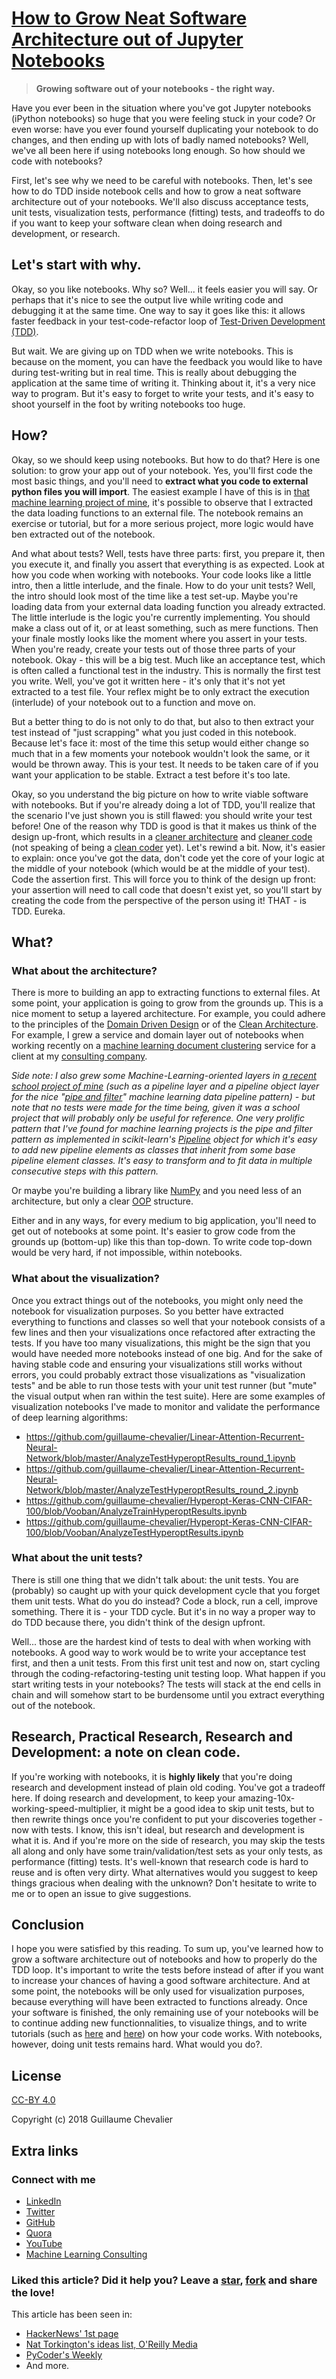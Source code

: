 
# [How to Grow Neat Software Architecture out of Jupyter Notebooks](https://github.com/guillaume-chevalier/How-to-Grow-Neat-Software-Architecture-out-of-Jupyter-Notebooks)

> **Growing software out of your notebooks - the right way.**

Have you ever been in the situation where you've got Jupyter notebooks (iPython notebooks) so huge that you were feeling stuck in your code? Or even worse: have you ever found yourself duplicating your notebook to do changes, and then ending up with lots of badly named notebooks? Well, we've all been here if using notebooks long enough. So how should we code with notebooks? 

First, let's see why we need to be careful with notebooks. Then, let's see how to do TDD inside notebook cells and how to grow a neat software architecture out of your notebooks. We'll also discuss acceptance tests, unit tests, visualization tests, performance (fitting) tests, and tradeoffs to do if you want to keep your software clean when doing research and development, or research.


## Let's start with why.

Okay, so you like notebooks. Why so? Well... it feels easier you will say. Or perhaps that it's nice to see the output live while writing code and debugging it at the same time. One way to say it goes like this: it allows faster feedback in your test-code-refactor loop of [Test-Driven Development (TDD)](https://en.wikipedia.org/wiki/Test-driven_development). 

But wait. We are giving up on TDD when we write notebooks. This is because on the moment, you can have the feedback you would like to have during test-writing but in real time. This is really about debugging the application at the same time of writing it. Thinking about it, it's a very nice way to program. But it's easy to forget to write your tests, and it's easy to shoot yourself in the foot by writing notebooks too huge.


## How?

Okay, so we should keep using notebooks. But how to do that? Here is one solution: to grow your app out of your notebook. Yes, you'll first code the most basic things, and you'll need to **extract what you code to external python files you will import**. The easiest example I have of this is in [that machine learning project of mine](https://github.com/guillaume-chevalier/seq2seq-signal-prediction), it's possible to observe that I extracted the data loading functions to an external file. The notebook remains an exercise or tutorial, but for a more serious project, more logic would have ben extracted out of the notebook. 

And what about tests? Well, tests have three parts: first, you prepare it, then you execute it, and finally you assert that everything is as expected. Look at how you code when working with notebooks. Your code looks like a little intro, then a little interlude, and the finale. How to do your unit tests? Well, the intro should look most of the time like a test set-up. Maybe you're loading data from your external data loading function you already extracted. The little interlude is the logic you're currently implementing. You should make a class out of it, or at least something, such as mere functions. Then your finale mostly looks like the moment where you assert in your tests. When you're ready, create your tests out of those three parts of your notebook. Okay - this will be a big test. Much like an acceptance test, which is often called a functional test in the industry. This is normally the first test you write. Well, you've got it written here - it's only that it's not yet extracted to a test file. Your reflex might be to only extract the execution (interlude) of your notebook out to a function and move on. 

But a better thing to do is not only to do that, but also to then extract your test instead of "just scrapping" what you just coded in this notebook. Because let's face it: most of the time this setup would either change so much that in a few moments your notebook wouldn't look the same, or it would be thrown away. This is your test. It needs to be taken care of if you want your application to be stable. Extract a test before it's too late. 

Okay, so you understand the big picture on how to write viable software with notebooks. But if you're already doing a lot of TDD, you'll realize that the scenario I've just shown you is still flawed: you should write your test before! One of the reason why TDD is good is that it makes us think of the design up-front, which results in a [cleaner architecture](https://www.amazon.com/Clean-Architecture-Craftsmans-Software-Structure/dp/0134494164) and [cleaner code](https://www.amazon.ca/Clean-Code-Handbook-Software-Craftsmanship/dp/0132350882) (not speaking of being a [clean coder](https://www.amazon.ca/Clean-Coder-Conduct-Professional-Programmers/dp/0137081073) yet). Let's rewind a bit. Now, it's easier to explain: once you've got the data, don't code yet the core of your logic at the middle of your notebook (which would be at the middle of your test). Code the assertion first. This will force you to think of the design up front: your assertion will need to call code that doesn't exist yet, so you'll start by creating the code from the perspective of the person using it! THAT - is TDD. Eureka. 


## What?

### What about the architecture?

There is more to building an app to extracting functions to external files. At some point, your application is going to grow from the grounds up. This is a nice moment to setup a layered architecture. For example, you could adhere to the principles of the [Domain Driven Design](https://martinfowler.com/tags/domain%20driven%20design.html) or of the [Clean Architecture](https://blog.cleancoder.com/uncle-bob/2012/08/13/the-clean-architecture.html). For example, I grew a service and domain layer out of notebooks when working recently on a [machine learning document clustering](https://github.com/ArtificiAI/Multilingual-Latent-Dirichlet-Allocation-LDA) service for a client at my [consulting company](http://www.neuraxio.com/en/). 

*Side note: I also grew some Machine-Learning-oriented layers in [a recent school project of mine](https://github.com/guillaume-chevalier/Sentiment-Classification-and-Language-Detection) (such as a pipeline layer and a pipeline object layer for the nice "[pipe and filter](https://docs.microsoft.com/en-us/azure/architecture/patterns/pipes-and-filters)" machine learning data pipeline pattern) - but note that no tests were made for the time being, given it was a school project that will probably only be useful for reference. One very prolific pattern that I've found for machine learning projects is the pipe and filter pattern as implemented in scikit-learn's [Pipeline](https://scikit-learn.org/stable/tutorial/statistical_inference/putting_together.html) object for which it's easy to add new pipeline elements as classes that inherit from some base pipeline element classes. It's easy to transform and to fit data in multiple consecutive steps with this pattern.*

Or maybe you're building a library like [NumPy](http://www.numpy.org/) and you need less of an architecture, but only a clear [OOP](https://en.wikipedia.org/wiki/Object-oriented_programming) structure. 

Either and in any ways, for every medium to big application, you'll need to get out of notebooks at some point. It's easier to grow code from the grounds up (bottom-up) like this than top-down. To write code top-down would be very hard, if not impossible, within notebooks. 


### What about the visualization?

Once you extract things out of the notebooks, you might only need the notebook for visualization purposes. So you better have extracted everything to functions and classes so well that your notebook consists of a few lines and then your visualizations once refactored after extracting the tests. If you have too many visualizations, this might be the sign that you would have needed more notebooks instead of one big. And for the sake of having stable code and ensuring your visualizations still works without errors, you could probably extract those visualizations as "visualization tests" and be able to run those tests with your unit test runner (but "mute" the visual output when ran within the test suite). Here are some examples of visualization notebooks I've made to monitor and validate the performance of deep learning algorithms: 
- https://github.com/guillaume-chevalier/Linear-Attention-Recurrent-Neural-Network/blob/master/AnalyzeTestHyperoptResults_round_1.ipynb
- https://github.com/guillaume-chevalier/Linear-Attention-Recurrent-Neural-Network/blob/master/AnalyzeTestHyperoptResults_round_2.ipynb
- https://github.com/guillaume-chevalier/Hyperopt-Keras-CNN-CIFAR-100/blob/Vooban/AnalyzeTrainHyperoptResults.ipynb
- https://github.com/guillaume-chevalier/Hyperopt-Keras-CNN-CIFAR-100/blob/Vooban/AnalyzeTestHyperoptResults.ipynb


### What about the unit tests?

There is still one thing that we didn't talk about: the unit tests. You are (probably) so caught up with your quick development cycle that you forget them unit tests. What do you do instead? Code a block, run a cell, improve something. There it is - your TDD cycle. But it's in no way a proper way to do TDD because there, you didn't think of the design upfront. 

Well... those are the hardest kind of tests to deal with when working with notebooks. A good way to work would be to write your acceptance test first, and then a unit tests. From this first unit test and now on, start cycling through the coding-refactoring-testing unit testing loop. What happen if you start writing tests in your notebooks? The tests will stack at the end cells in chain and will somehow start to be burdensome until you extract everything out of the notebook. 


## Research, Practical Research, Research and Development: a note on clean code.

If you're working with notebooks, it is **highly likely** that you're doing research and development instead of plain old coding. You've got a tradeoff here. If doing research and development, to keep your amazing-10x-working-speed-multiplier, it might be a good idea to skip unit tests, but to then rewrite things once you're confident to put your discoveries together - now with tests. I know, this isn't ideal, but research and development is what it is. And if you're more on the side of research, you may skip the tests all along and only have some train/validation/test sets as your only tests, as performance (fitting) tests. It's well-known that research code is hard to reuse and is often very dirty. What alternatives would you suggest to keep things gracious when dealing with the unknown? Don't hesitate to write to me or to open an issue to give suggestions. 


## Conclusion

I hope you were satisfied by this reading. To sum up, you've learned how to grow a software architecture out of notebooks and how to properly do the TDD loop. It's important to write the tests before instead of after if you want to increase your chances of having a good software architecture. And at some point, the notebooks will be only used for visualization purposes, because everything will have been extracted to functions already. Once your software is finished, the only remaining use of your notebooks will be to continue adding new functionnalities, to visualize things, and to write tutorials (such as [here](https://github.com/guillaume-chevalier/Hyperopt-Keras-CNN-CIFAR-100/blob/Vooban/IntroductionToHyperopt.ipynb) and [here](https://github.com/Neuraxio/Multilingual-Latent-Dirichlet-Allocation-LDA/blob/master/Multilingual-LDA-Pipeline-Tutorial.ipynb)) on how your code works. With notebooks, however, doing unit tests remains hard. What would you do?.


## License

[CC-BY 4.0](https://creativecommons.org/licenses/by/4.0/)

Copyright (c) 2018 Guillaume Chevalier


## Extra links

### Connect with me

- [LinkedIn](https://ca.linkedin.com/in/chevalierg)
- [Twitter](https://twitter.com/guillaume_che)
- [GitHub](https://github.com/guillaume-chevalier/)
- [Quora](https://www.quora.com/profile/Guillaume-Chevalier-2)
- [YouTube](https://www.youtube.com/c/GuillaumeChevalier)
- [Machine Learning Consulting](https://www.neuraxio.com/en/)

### Liked this article? Did it help you? Leave a [star](https://github.com/guillaume-chevalier/How-to-grow-neat-software-architecture-out-of-jupyter-notebooks/stargazers), [fork](https://github.com/guillaume-chevalier/How-to-grow-neat-software-architecture-out-of-jupyter-notebooks/network/members) and share the love!

This article has been seen in:
- [HackerNews' 1st page](https://news.ycombinator.com/item?id=18661303)
- [Nat Torkington's ideas list, O'Reilly Media](https://www.oreilly.com/ideas/four-short-links-12-december-2018)
- [PyCoder's Weekly](https://pycoders.com/issues/346)
- And more.
